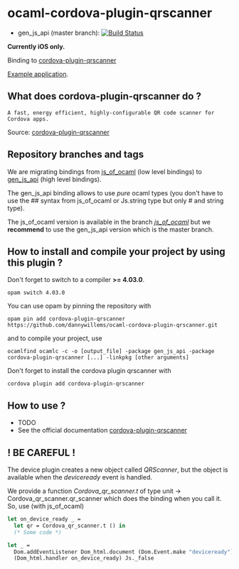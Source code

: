 # ocaml-cordova-plugin-qrscanner

* gen_js_api (master branch): [![Build Status](https://travis-ci.org/dannywillems/ocaml-cordova-plugin-qrscanner.svg?branch=master)](https://travis-ci.org/dannywillems/ocaml-cordova-plugin-qrscanner)

**Currently iOS only.**

Binding to
[cordova-plugin-qrscanner](https://github.com/apache/cordova-plugin-qrscanner)

[Example
application](https://github.com/dannywillems/ocaml-cordova-plugin-qrscanner-example).

## What does cordova-plugin-qrscanner do ?

```
A fast, energy efficient, highly-configurable QR code scanner for Cordova apps.
```

Source: [cordova-plugin-qrscanner](https://github.com/apache/cordova-plugin-qrscanner)

## Repository branches and tags

We are migrating bindings from
[js_of_ocaml](https://github.com/ocsigen/js_of_ocaml) (low level bindings) to
[gen_js_api](https://github.com/lexifi/gen_js_api) (high level bindings).

The gen_js_api binding allows to use *pure* ocaml types (you don't have to use
the ## syntax from js_of_ocaml or Js.string type but only # and string type).

The js_of_ocaml version is available in the branch
[*js_of_ocaml*](https://github.com/dannywillems/ocaml-cordova-plugin-qrscanner/tree/js_of_ocaml)
but we **recommend** to use the gen_js_api version which is the master branch.

## How to install and compile your project by using this plugin ?

Don't forget to switch to a compiler **>= 4.03.0**.
```Shell
opam switch 4.03.0
```

You can use opam by pinning the repository with
```Shell
opam pin add cordova-plugin-qrscanner https://github.com/dannywillems/ocaml-cordova-plugin-qrscanner.git
```

and to compile your project, use
```Shell
ocamlfind ocamlc -c -o [output_file] -package gen_js_api -package cordova-plugin-qrscanner [...] -linkpkg [other arguments]
```

Don't forget to install the cordova plugin qrscanner with
```Shell
cordova plugin add cordova-plugin-qrscanner
```

## How to use ?

* TODO
* See the official documentation
[cordova-plugin-qrscanner](https://github.com/apache/cordova-plugin-qrscanner)

## ! BE CAREFUL !

The device plugin creates a new object called *QRScanner*, but the object is
available when the *deviceready* event is handled.

We provide a function *Cordova_qr_scanner.t* of type unit -> Cordova_qr_scanner.qr_scanner
which does the binding when you call it.
So, use (with js_of_ocaml)

```OCaml
let on_device_ready _ =
  let qr = Cordova_qr_scanner.t () in
  (* Some code *)

let _ =
  Dom.addEventListener Dom_html.document (Dom.Event.make "deviceready")
  (Dom_html.handler on_device_ready) Js._false
```
